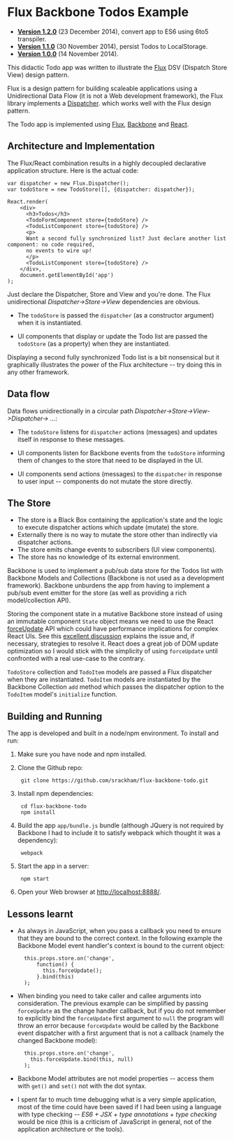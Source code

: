 # Flux Backbone Todos Example

- **[Version 1.2.0](https://github.com/srackham/flux-backbone-todo/tree/1.2.0)** (23 December 2014), convert app to ES6 using 6to5 transpiler.
- **[Version 1.1.0](https://github.com/srackham/flux-backbone-todo/tree/1.1.0)** (30 November 2014), persist Todos to LocalStorage.
- **[Version 1.0.0](https://github.com/srackham/flux-backbone-todo/tree/1.0.0)** (14 November 2014).

This didactic Todo app was written to illustrate the
[Flux](http://facebook.github.io/react/blog/2014/05/06/flux.html) DSV
(Dispatch Store View) design pattern.

Flux is a design pattern for building scaleable applications using a
Unidirectional Data Flow (it is not a Web development framework), the
Flux library implements a
[Dispatcher](http://facebook.github.io/flux/docs/dispatcher.html).
which works well with the Flux design pattern.

The Todo app is implemented using
[Flux](http://facebook.github.io/react/blog/2014/05/06/flux.html),
[Backbone](http://backbonejs.org/) and
[React](http://facebook.github.io/react/index.html).


## Architecture and Implementation
The Flux/React combination results in a highly decoupled declarative
application structure. Here is the actual code:

    var dispatcher = new Flux.Dispatcher();
    var todoStore = new TodoStore([], {dispatcher: dispatcher});

    React.render(
        <div>
          <h3>Todos</h3>
          <TodoFormComponent store={todoStore} />
          <TodoListComponent store={todoStore} />
          <p>
          Want a second fully synchronized list? Just declare another list component: no code required,
          no events to wire up!
          </p>
          <TodoListComponent store={todoStore} />
        </div>,
        document.getElementById('app')
    );

Just declare the Dispatcher, Store and View and you're done. The
Flux unidirectional _Dispatcher->Store->View_ dependencies are
obvious.

- The `todoStore` is passed the `dispatcher` (as a constructor
  argument) when it is instantiated.

- UI components that display or update the Todo list are passed the
  `todoStore` (as a property) when they are instantiated.

Displaying a second fully synchronized Todo list is a bit nonsensical
but it graphically illustrates the power of the Flux architecture --
try doing this in any other framework.


## Data flow
Data flows unidirectionally in a circular path
_Dispatcher->Store->View->Dispatcher-> ..._:

- The `todoStore` listens for `dispatcher` actions (messages) and updates
  itself in response to these messages.

- UI components listen for Backbone events from the `todoStore`
  informing them of changes to the store that need to be displayed in
  the UI.

- UI components send actions (messages) to the `dispatcher` in
  response to user input -- components do not mutate the store
  directly.


## The Store
- The store is a Black Box containing the application's state and the
  logic to execute dispatcher actions which update (mutate) the store.
- Externally there is no way to mutate the store other than indirectly
  via dispatcher actions.
- The store emits change events to subscribers (UI view components).
- The store has no knowledge of its external environment.

Backbone is used to implement a pub/sub data store for the Todos list
with Backbone Models and Collections (Backbone is not used as a
development framework). Backbone unburdens the app from having to
implement a pub/sub event emitter for the store (as well as providing
a rich model/collection API).

Storing the component state in a mutative Backbone store instead of
using an immutable component `State` object means we need to use the
React
[forceUpdate](http://facebook.github.io/react/docs/component-api.html#forceupdate)
API which could have performance implications for complex React UIs.
See this [excellent
discussion](http://stackoverflow.com/questions/21709905/can-i-avoid-forceupdate-when-using-react-with-backbone)
explains the issue and, if necessary, strategies to resolve it.  React
does a great job of DOM update optimization so I would stick with the
simplicity of using `forceUpdate` until confronted with a real
use-case to the contrary.

`TodoStore` collection and `TodoItem` models are passed a Flux
dispatcher when they are instantiated. `TodoItem` models are
instantiated by the Backbone Collection `add` method which passes the
dispatcher option to the `TodoItem` model's `initialize` function.


## Building and Running
The app is developed and built in a node/npm environment. To install
and run:

1. Make sure you have node and npm installed.

2. Clone the Github repo:

        git clone https://github.com/srackham/flux-backbone-todo.git

3. Install npm dependencies:

        cd flux-backbone-todo
        npm install

4. Build the app `app/bundle.js` bundle (although JQuery is not
  required by Backbone I had to include it to satisfy webpack which
  thought it was a dependency):

        webpack

5. Start the app in a server:

        npm start

6. Open your Web browser at <http://localhost:8888/>.


## Lessons learnt
- As always in JavaScript, when you pass a callback you need to ensure
  that they are bound to the correct context. In the following example
  the Backbone Model event handler's context is bound to the current
  object:

        this.props.store.on('change',
            function() {
              this.forceUpdate();
            }.bind(this)
        );

- When binding you need to take caller and callee arguments into
  consideration. The previous example can be simplified by passing
  `forceUpdate` as the change handler callback, but if you do not
  remember to explicitly bind the `forceUpdate` first argument to
  `null` the program will throw an error because `forceUpdate` would
  be called by the Backbone event dispatcher with a first argument
  that is not a callback (namely the changed Backbone model):

        this.props.store.on('change',
          this.forceUpdate.bind(this, null)
        );

- Backbone Model attributes are not model properties -- access them
  with `get()` and `set()` not with the dot syntax.

- I spent far to much time debugging what is a very simple
  application, most of the time could have been saved if I had been
  using a language with type checking -- _ES6 + JSX + type
  annotations + type checking_  would be nice (this is a criticism of
  JavaScript in general, not of the application architecture or the
  tools).

